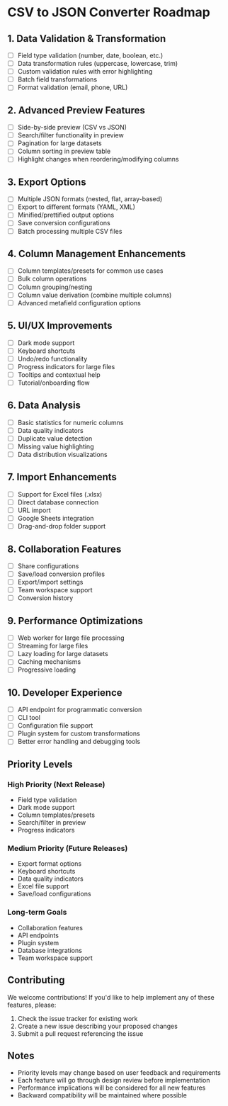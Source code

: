 # CSV to JSON Converter Roadmap

## 1. Data Validation & Transformation
- [ ] Field type validation (number, date, boolean, etc.)
- [ ] Data transformation rules (uppercase, lowercase, trim)
- [ ] Custom validation rules with error highlighting
- [ ] Batch field transformations
- [ ] Format validation (email, phone, URL)

## 2. Advanced Preview Features
- [ ] Side-by-side preview (CSV vs JSON)
- [ ] Search/filter functionality in preview
- [ ] Pagination for large datasets
- [ ] Column sorting in preview table
- [ ] Highlight changes when reordering/modifying columns

## 3. Export Options
- [ ] Multiple JSON formats (nested, flat, array-based)
- [ ] Export to different formats (YAML, XML)
- [ ] Minified/prettified output options
- [ ] Save conversion configurations
- [ ] Batch processing multiple CSV files

## 4. Column Management Enhancements
- [ ] Column templates/presets for common use cases
- [ ] Bulk column operations
- [ ] Column grouping/nesting
- [ ] Column value derivation (combine multiple columns)
- [ ] Advanced metafield configuration options

## 5. UI/UX Improvements
- [ ] Dark mode support
- [ ] Keyboard shortcuts
- [ ] Undo/redo functionality
- [ ] Progress indicators for large files
- [ ] Tooltips and contextual help
- [ ] Tutorial/onboarding flow

## 6. Data Analysis
- [ ] Basic statistics for numeric columns
- [ ] Data quality indicators
- [ ] Duplicate value detection
- [ ] Missing value highlighting
- [ ] Data distribution visualizations

## 7. Import Enhancements
- [ ] Support for Excel files (.xlsx)
- [ ] Direct database connection
- [ ] URL import
- [ ] Google Sheets integration
- [ ] Drag-and-drop folder support

## 8. Collaboration Features
- [ ] Share configurations
- [ ] Save/load conversion profiles
- [ ] Export/import settings
- [ ] Team workspace support
- [ ] Conversion history

## 9. Performance Optimizations
- [ ] Web worker for large file processing
- [ ] Streaming for large files
- [ ] Lazy loading for large datasets
- [ ] Caching mechanisms
- [ ] Progressive loading

## 10. Developer Experience
- [ ] API endpoint for programmatic conversion
- [ ] CLI tool
- [ ] Configuration file support
- [ ] Plugin system for custom transformations
- [ ] Better error handling and debugging tools

## Priority Levels

### High Priority (Next Release)
- Field type validation
- Dark mode support
- Column templates/presets
- Search/filter in preview
- Progress indicators

### Medium Priority (Future Releases)
- Export format options
- Keyboard shortcuts
- Data quality indicators
- Excel file support
- Save/load configurations

### Long-term Goals
- Collaboration features
- API endpoints
- Plugin system
- Database integrations
- Team workspace support

## Contributing

We welcome contributions! If you'd like to help implement any of these features, please:
1. Check the issue tracker for existing work
2. Create a new issue describing your proposed changes
3. Submit a pull request referencing the issue

## Notes

- Priority levels may change based on user feedback and requirements
- Each feature will go through design review before implementation
- Performance implications will be considered for all new features
- Backward compatibility will be maintained where possible 